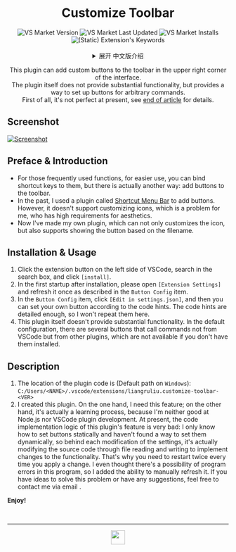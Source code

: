 <!--20220709-->
<span id="jump-begin"/> <h1 align="center"> Customize Toolbar </h1>

<div align=center>
<img alt="VS Market Version" src="https://img.shields.io/visual-studio-marketplace/v/liangruliu.customize-toolbar?color=0c649e&style=flat-square">
<img alt="VS Market Last Updated" src="https://img.shields.io/visual-studio-marketplace/last-updated/liangruliu.customize-toolbar?color=0c649e&style=flat-square">
<img alt="VS Market Installs" src="https://img.shields.io/visual-studio-marketplace/i/liangruliu.customize-toolbar?color=0c649e&style=flat-square">
<img alt="(Static) Extension's Keywords" src="https://img.shields.io/badge/keywords-shortcut%2C%20button%2C%20tool%2C%20menu%2C%20bar-0c649e?style=flat-square">
</div><br/>



<details align="center">
   <summary align="center"> 展开 中文版介绍 </summary>

   <p align="center">
      这个插件可以给界面右上角工具栏添加自定义按钮。<br/>
      插件本身不提供实质性功能，而是提供了为任意命令设立按钮的途径。<br/>
      首先声明，它目前还不够完善，详见 <a href="#jump-ch">文末</a>。
   </p>
   <div align="left">


## 截图

+ [略](#jump-pic)


## 前言及简介

+ 对于那些常用的功能，为了更便于使用，你可以给它们绑定快捷键，但其实还有一个方法：在工具栏添加按钮。
+ 一直以来，我使用的是一个叫做 [Shortcut Menu Bar](https://marketplace.visualstudio.com/items?itemName=jerrygoyal.shortcut-menu-bar) 的插件来实现添加按钮。然而它不支持自定义图标，这对于对美观度要求较高的我来说是个问题。
+ 现在我自己做了一个插件，不仅能自定义图标，还支持根据文件名决定是否显示按钮。


## 安装与使用

1. 点击 VSCode 左侧扩展按钮，在搜索框搜索，点击 `[安装]`。
2. 在安装后的初次启动，请打开 `[扩展设置]`，按照 `Button Config` 项的介绍刷新一次。
3. 在 `Button Config` 项中点击 `[在 settings.json 中编辑]`，然后可以根据代码提示来设置自己的按钮。代码提示里写得足够详细，这里就不再赘述了。
4. 这个插件本身是不提供实质性功能的。默认配置里，有几个按钮调用的不是 VSCode 自带的命令，而是其他插件提供的命令，如果你没有安装的话是无法使用的。


## 说明

1. 插件代码所在位置为（`Windows` 上的默认路径）：<br/>
   `C:/Users/<NAME>/.vscode/extensions/liangruliu.customize-toolbar-<VER>`
2. <span id="jump-ch"/>
   我制作这个插件，一方面是需要这个功能，另一方面其实也是一个学习的过程，因为我既不太会 Node.js，也不太会 VSCode 插件开发。
   目前该插件的功能的代码实现逻辑很不好：我只会静态设置按钮，没找到动态设置按钮的方法，所以每次修改设置，其实是在通过文件读写修改源码的方式来修改功能。这也正是每次应用更改都需要重启两次的原因。
   我甚至认为这个程序有出错的可能，因此添加了手动刷新的功能。
   如果你有解决这个问题的思路，或者有什么建议，欢迎通过邮箱 <LiangruLiu@outlook.com> 与我联系。


**开启个性化的 VSCode！**



   <br/><br/><br/><br/>
   <h2 align="center"> 英文版介绍 </h2>
   </div>
</details>

<p align="center">
   This plugin can add custom buttons to the toolbar in the upper right corner of the interface. <br/>
   The plugin itself does not provide substantial functionality, but provides a way to set up buttons for arbitrary commands. <br/>
   First of all, it's not perfect at present, see <a href="#jump-en">end of article</a> for details.
</p>


## Screenshot

<span id="jump-pic"/> [![Screenshot](https://liangruliu.github.io/images/vscodeExt/CT_screenshot.png)](https://liangruliu.github.io/images/vscodeExt/CT_screenshot.png)


## Preface & Introduction

+ For those frequently used functions, for easier use, you can bind shortcut keys to them, but there is actually another way: add buttons to the toolbar.
+ In the past, I used a plugin called [Shortcut Menu Bar](https://marketplace.visualstudio.com/items?itemName=jerrygoyal.shortcut-menu-bar) to add buttons. However, it doesn't support customizing icons, which is a problem for me, who has high requirements for aesthetics.
+ Now I've made my own plugin, which can not only customizes the icon, but also supports showing the button based on the filename.


## Installation & Usage

1. Click the extension button on the left side of VSCode, search in the search box, and click `[install]`.
2. In the first startup after installation, please open `[Extension Settings]` and refresh it once as described in the `Button Config` item.
3. In the `Button Config` item, click `[Edit in settings.json]`, and then you can set your own button according to the code hints. The code hints are detailed enough, so I won't repeat them here.
4. This plugin itself doesn't provide substantial functionality. In the default configuration, there are several buttons that call commands not from VSCode but from other plugins, which are not available if you don't have them installed.


## Description

1. The location of the plugin code is (Default path on `Windows`): <br/>
   `C:/Users/<NAME>/.vscode/extensions/liangruliu.customize-toolbar-<VER>`
2. <span id="jump-en"/>
   I created this plugin. On the one hand, I need this feature; on the other hand, it's actually a learning process, because I'm neither good at Node.js nor VSCode plugin development.
   At present, the code implementation logic of this plugin's feature is very bad: I only know how to set buttons statically and haven't found a way to set them dynamically, so behind each modification of the settings, it's actually modifying the source code through file reading and writing to implement changes to the functionality. That's why you need to restart twice every time you apply a change.
   I even thought there's a possibility of program errors in this program, so I added the ability to manually refresh it.
   If you have ideas to solve this problem or have any suggestions, feel free to contact me via email <LiangruLiu@outlook.com>.


**Enjoy!**



<br/>

-----
<!-- <p align="center"> Visual Studio Marketplace </p> -->
<div align=center> <a href="#jump-begin">
   <img src="https://liangruliu.github.io/images/vscodeExt/icon-small.png" width="32pt">
</a> </div>
